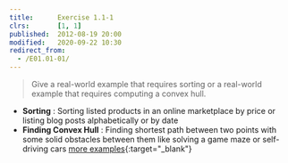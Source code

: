 ```yaml
---
title:      Exercise 1.1-1
clrs:       [1, 1]
published:  2012-08-19 20:00
modified:   2020-09-22 10:30
redirect_from:
  - /E01.01-01/
---
```


> Give a real-world example that requires sorting or a real-world example that requires computing a convex hull.

* **Sorting** : Sorting listed products in an online marketplace by price or listing blog posts alphabetically or by date
* **Finding Convex Hull** : Finding shortest path between two points with some solid obstacles between them like solving a game maze or self-driving cars [more examples](https://brilliant.org/wiki/convex-hull/#applications){:target="_blank"}
